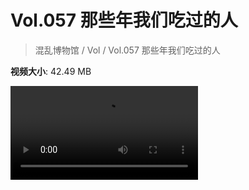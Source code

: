 # Vol.057 那些年我们吃过的人

> 混乱博物馆 / Vol / Vol.057 那些年我们吃过的人

**视频大小**: 42.49 MB

<div class="video"><video src="https://file.hsyhx.top/archive/混乱博物馆/Vol/057.mp4" controls preload>🤔 您的浏览器不支持 video 标签</video></div>